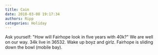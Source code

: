 ```yaml
---
title: Cain
date: 2018-03-08 19:17:34
authors: Ripp
categories: Holiday
---
```


 Ask yourself: "How will Fairhope look in five years with 40k?"
We are well on our way. 34k live in 36532. Wake up boyz and girlz.
Fairhope is sliding down the bowl (mobile bay).